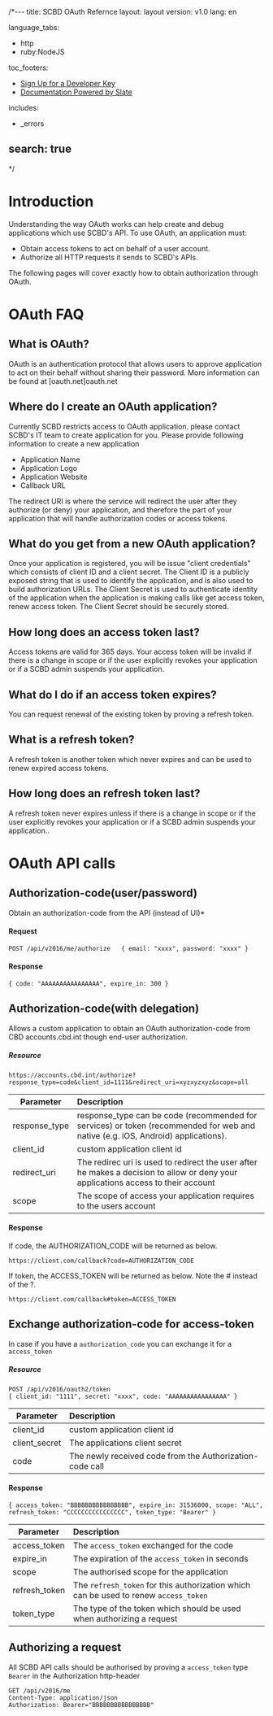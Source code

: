 /*---
title: SCBD OAuth Refernce
layout: layout
version: v1.0
lang: en

language_tabs:
- http
- ruby:NodeJS


toc_footers:
  - <a href='#'>Sign Up for a Developer Key</a>
  - <a href='http://github.com/tripit/slate'>Documentation Powered by Slate</a>

includes:
  - _errors

search: true
---
*/
# Introduction

Understanding the way OAuth works can help create and debug applications which use SCBD's API. To use OAuth, an application must:

* Obtain access tokens to act on behalf of a user account.
* Authorize all HTTP requests it sends to SCBD's APIs.

The following pages will cover exactly how to obtain authorization through OAuth.


# OAuth FAQ

## What is OAuth?
OAuth is an authentication protocol that allows users to approve application to act on their behalf without sharing their password. 
More information can be found at [oauth.net]oauth.net 
## Where do I create an OAuth application?
Currently SCBD restricts access to OAuth application. please contact SCBD's IT team to create application for you. Please provide
following information to create a new application

* Application Name
* Application Logo
* Application Website
* Callback URL

The redirect URI is where the service will redirect the user after they authorize (or deny) your application, and therefore the part of your application that will handle authorization codes or access tokens.

## What do you get from a new OAuth application?
Once your application is registered, you will be issue "client credentials" which consists of client ID and a client secret. 
The Client ID is a publicly exposed string that is used to identify the application, and is also used to build authorization URLs. 
The Client Secret is used to authenticate identity of the application when the application is making calls like get access token, renew access token.
The Client Secret should be securely stored.
## How long does an access token last?
Access tokens are valid for 365 days. Your access token will be invalid if there is a change in scope or if the user explicitly revokes your application
 or if a SCBD admin suspends your application.
## What do I do if an access token expires?
You can request renewal of the existing token by proving a refresh token.
## What is a refresh token?
A refresh token is another token which never expires and can be used to renew expired access tokens.
## How long does an refresh token last?
A refresh token never expires unless if there is a change in scope or if the user explicitly revokes your application or if a SCBD admin suspends your application..


# OAuth API calls

## Authorization-code(user/password)
Obtain an authorization-code from the API (instead of UI)*

#### Request
```
POST /api/v2016/me/authorize   { email: "xxxx", password: "xxxx" }
```

#### Response
```
{ code: "AAAAAAAAAAAAAAAA", expire_in: 300 }
```

## Authorization-code(with delegation)

Allows a custom application to obtain an OAuth authorization-code from CBD accounts.cbd.int though end-user authorization.

##### Resource
```
https://accounts.cbd.int/authorize?response_type=code&client_id=1111&redirect_uri=xyzxyzxyz&scope=all
```

| Parameter     | Description   | 
| ------------- |:-------------|
| response_type | response_type can be code (recommended for services) or token (recommended for web and native (e.g. iOS, Android) applications). |
| client_id     | custom application client id |
| redirect_uri | The redirec uri is used to redirect the user after he makes a decision to allow or deny your applications access to their account|
| scope | The scope of access your application requires to the users account |

#### Response
If code, the AUTHORIZATION_CODE will be returned as below.
```
https://client.com/callback?code=AUTHORIZATION_CODE
```

If token, the ACCESS_TOKEN will be returned as below. Note the # instead of the ?.
```
https://client.com/callback#token=ACCESS_TOKEN
```

## Exchange authorization-code for access-token
In case if you have a `authorization_code` you can exchange it for a `access_token`

##### Resource
```
POST /api/v2016/oauth2/token
{ client_id: "1111", secret: "xxxx", code: "AAAAAAAAAAAAAAAA" }
```

| Parameter     | Description   | 
| ------------- |:-------------|
| client_id     | custom application client id |
| client_secret | The applications client secret|
| code | The newly received code from the Authorization-code call |

#### Response

```
{ access_token: "BBBBBBBBBBBBBBBB", expire_in: 31536000, scope: "ALL", refresh_token: "CCCCCCCCCCCCCCCC", token_type: "Bearer" }
```
| Parameter     | Description   | 
| ------------- |:-------------|
| access_token     | The `access_token` exchanged for the code |
| expire_in | The expiration of the `access_token` in seconds|
| scope | The authorised scope for the application |
| refresh_token | The `refresh_token` for this authorization which can be used to renew `access_token` |
| token_type | The type of the token which should be used when authorizing a request|


## Authorizing a request
All SCBD API calls should be authorised by proving a `access_token` type `Bearer` in the Authorization http-header
```
GET /api/v2016/me
Content-Type: application/json
Authorization: Bearer="BBBBBBBBBBBBBBBB"
```
